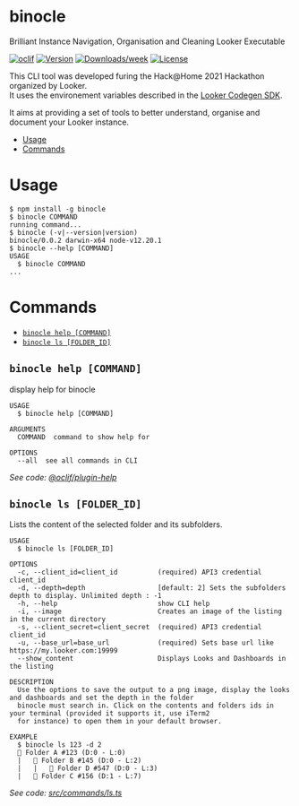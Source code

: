 binocle
=======

Brilliant Instance Navigation, Organisation and Cleaning Looker Executable

[![oclif](https://img.shields.io/badge/cli-oclif-brightgreen.svg)](https://oclif.io)
[![Version](https://img.shields.io/npm/v/binocle.svg)](https://npmjs.org/package/binocle)
[![Downloads/week](https://img.shields.io/npm/dw/binocle.svg)](https://npmjs.org/package/binocle)
[![License](https://img.shields.io/npm/l/binocle.svg)](https://github.com/rthoyer/binocle/blob/master/package.json)

This CLI tool was developed furing the Hack@Home 2021 Hackathon organized by Looker.  
It uses the environement variables described in the [Looker Codegen SDK](https://github.com/looker-open-source/sdk-codegen#environment-variable-configuration).

It aims at providing a set of tools to better understand, organise and document your Looker instance.

<!-- toc -->
* [Usage](#usage)
* [Commands](#commands)
<!-- tocstop -->
# Usage
<!-- usage -->
```sh-session
$ npm install -g binocle
$ binocle COMMAND
running command...
$ binocle (-v|--version|version)
binocle/0.0.2 darwin-x64 node-v12.20.1
$ binocle --help [COMMAND]
USAGE
  $ binocle COMMAND
...
```
<!-- usagestop -->
# Commands
<!-- commands -->
* [`binocle help [COMMAND]`](#binocle-help-command)
* [`binocle ls [FOLDER_ID]`](#binocle-ls-folder_id)

## `binocle help [COMMAND]`

display help for binocle

```
USAGE
  $ binocle help [COMMAND]

ARGUMENTS
  COMMAND  command to show help for

OPTIONS
  --all  see all commands in CLI
```

_See code: [@oclif/plugin-help](https://github.com/oclif/plugin-help/blob/v3.2.4/src/commands/help.ts)_

## `binocle ls [FOLDER_ID]`

Lists the content of the selected folder and its subfolders.

```
USAGE
  $ binocle ls [FOLDER_ID]

OPTIONS
  -c, --client_id=client_id          (required) API3 credential client_id
  -d, --depth=depth                  [default: 2] Sets the subfolders depth to display. Unlimited depth : -1
  -h, --help                         show CLI help
  -i, --image                        Creates an image of the listing in the current directory
  -s, --client_secret=client_secret  (required) API3 credential client_id
  -u, --base_url=base_url            (required) Sets base url like https://my.looker.com:19999
  --show_content                     Displays Looks and Dashboards in the listing

DESCRIPTION
  Use the options to save the output to a png image, display the looks and dashboards and set the depth in the folder 
  binocle must search in. Click on the contents and folders ids in your terminal (provided it supports it, use iTerm2 
  for instance) to open them in your default browser.

EXAMPLE
  $ binocle ls 123 -d 2
  📁 Folder A #123 (D:0 - L:0)
  |   📁 Folder B #145 (D:0 - L:2)
  |   |   📁 Folder D #547 (D:0 - L:3)
  |   📁 Folder C #156 (D:1 - L:7)
```

_See code: [src/commands/ls.ts](https://github.com/rthoyer/binocle/blob/v0.0.2/src/commands/ls.ts)_
<!-- commandsstop -->
